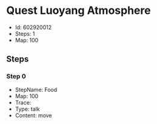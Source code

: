 # Quest Luoyang Atmosphere

- Id: 602920012
- Steps: 1
- Map: 100

## Steps

### Step 0
- StepName:  Food
- Map:  100
- Trace:  
- Type:  talk
- Content:  move



